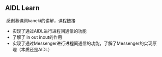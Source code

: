 ## AIDL Learn

​	感谢慕课网kaneki的讲解，课程链接

[Android实现跨进程通信-by kaneki]: https://www.imooc.com/learn/1195

- 实现了通过AIDL进行进程间通信的功能
- 了解了 in out inout的作用
- 实现了通过Messenger进行进程间通信的功能，了解了Messenger的实现原理（本质还是AIDL）
